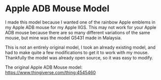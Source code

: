 # Apple ADB Mouse Model

I made this model because I wanted one of the rainbow Apple emblems in my Apple ADB mouse for my Apple IIGS. This may not work for your Apple ADB mouse because there are so many different variations of the same mouse, but mine was the model G5431 made in Malaysia.

This is not an entirely original model, I took an already existing model, and had to make  quite a few modifications to get it to work with my mouse. Thankfully the model was already open source, so it was easy to modify.

The original Apple ADB Mouse model: https://www.thingiverse.com/thing:4545460

